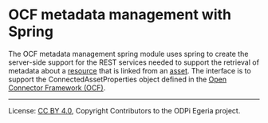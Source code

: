 <!-- SPDX-License-Identifier: CC-BY-4.0 -->
<!-- Copyright Contributors to the ODPi Egeria project. -->

# OCF metadata management with Spring

The OCF metadata management spring module uses spring to create the server-side support for the REST services
needed to support the retrieval of metadata about a [resource](https://egeria-project.org/concepts/resource) that is 
linked from an [asset](https://egeria-project.org/concepts/asset).
The interface is to support the ConnectedAssetProperties object defined in the
[Open Connector Framework (OCF)](https://egeria-project.org/frameworks/ocf/overview).

----
License: [CC BY 4.0](https://creativecommons.org/licenses/by/4.0/),
Copyright Contributors to the ODPi Egeria project.
